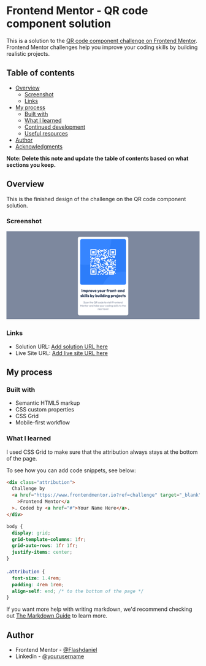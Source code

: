 # Frontend Mentor - QR code component solution

This is a solution to the [QR code component challenge on Frontend Mentor](https://www.frontendmentor.io/challenges/qr-code-component-iux_sIO_H). Frontend Mentor challenges help you improve your coding skills by building realistic projects.

## Table of contents

- [Overview](#overview)
  - [Screenshot](#screenshot)
  - [Links](#links)
- [My process](#my-process)
  - [Built with](#built-with)
  - [What I learned](#what-i-learned)
  - [Continued development](#continued-development)
  - [Useful resources](#useful-resources)
- [Author](#author)
- [Acknowledgments](#acknowledgments)

**Note: Delete this note and update the table of contents based on what sections you keep.**

## Overview

This is the finished design of the challenge on the QR code component
solution.

### Screenshot

![](./images/Screenshot.png)

### Links

- Solution URL: [Add solution URL here](https://your-solution-url.com)
- Live Site URL: [Add live site URL here](https://your-live-site-url.com)

## My process

### Built with

- Semantic HTML5 markup
- CSS custom properties
- CSS Grid
- Mobile-first workflow

### What I learned

I used CSS Grid to make sure that the attribution always stays at the bottom of the page.

To see how you can add code snippets, see below:

```html
<div class="attribution">
  Challenge by
  <a href="https://www.frontendmentor.io?ref=challenge" target="_blank"
    >Frontend Mentor</a
  >. Coded by <a href="#">Your Name Here</a>.
</div>
```

```css
body {
  display: grid;
  grid-template-columns: 1fr;
  grid-auto-rows: 1fr 1fr;
  justify-items: center;
}

.attribution {
  font-size: 1.4rem;
  padding: 4rem 1rem;
  align-self: end; /* to the bottom of the page */
}
```

If you want more help with writing markdown, we'd recommend checking out [The Markdown Guide](https://www.markdownguide.org/) to learn more.

## Author

- Frontend Mentor - [@Flashdaniel](https://www.frontendmentor.io/profile/Flashdaniel)
- Linkedin - [@yourusername](https://www.linkedin.com/in/daniel-nweze-017909214/)
